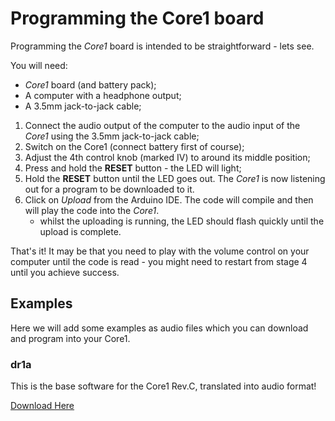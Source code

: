 # Programming the Core1 board

Programming the _Core1_ board is intended to be straightforward - lets see.

You will need:

- _Core1_ board (and battery pack);
- A computer with a headphone output;
- A 3.5mm jack-to-jack cable;

1. Connect the audio output of the computer to the audio input of the _Core1_
   using the 3.5mm jack-to-jack cable;
1. Switch on the Core1 (connect battery first of course);
1. Adjust the 4th control knob (marked IV) to around its middle position;
1. Press and hold the **RESET** button - the LED will light;
1. Hold the **RESET** button until the LED goes out. The _Core1_ is now listening
   out for a program to be downloaded to it.
1. Click on _Upload_ from the Arduino IDE. The code will compile and then will
   play the code into the _Core1_.
   - whilst the uploading is running, the LED should flash quickly until the
     upload is complete.

That's it! It may be that you need to play with the volume control on your
computer until the code is read - you might need to restart from stage 4
until you achieve success.

## Examples

Here we will add some examples as audio files which you can download and program
into your Core1.

### dr1a

This is the base software for the Core1 Rev.C, translated into audio format!

[Download Here](./dr1a.ino.wav)
